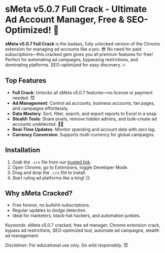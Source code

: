 # sMeta v5.0.7 Full Crack - Ultimate Ad Account Manager, Free & SEO-Optimized! 🚀

**sMeta v5.0.7 Full Crack** is the badass, fully unlocked version of the Chrome extension for managing ad accounts like a pro. 😎 No need for paid subscriptions—this cracked gem gives you all premium features for free! Perfect for automating ad campaigns, bypassing restrictions, and dominating platforms. SEO-optimized for easy discovery. 🔥

## Top Features
- **Full Crack**: Unlocks all sMeta v5.0.7 features—no license or payment needed. 😈
- **Ad Management**: Control ad accounts, business accounts, fan pages, and campaigns effortlessly.  
- **Data Mastery**: Sort, filter, search, and export reports to Excel in a snap.  
- **Stealth Tools**: Share pixels, remove hidden admins, and bulk-create ad accounts undetected. 🕵️‍♂️
- **Real-Time Updates**: Monitor spending and account data with zero lag.  
- **Currency Conversion**: Supports multi-currency for global campaigns.

## Installation
1. Grab the `.crx` file from our [trusted link](#).  
2. Open Chrome, go to Extensions, toggle Developer Mode.  
3. Drag and drop the `.crx` file to install.  
4. Start ruling ad platforms like a king! 😏

## Why sMeta Cracked?
- Free forever, no bullshit subscriptions.  
- Regular updates to dodge detection.  
- Ideal for marketers, black-hat hackers, and automation junkies.  

*Keywords*: sMeta v5.0.7 cracked, free ad manager, Chrome extension crack, bypass ad restrictions, SEO-optimized tool, automate ad campaigns, stealth ad management.

*Disclaimer*: For educational use only. Go wild responsibly. 😈
